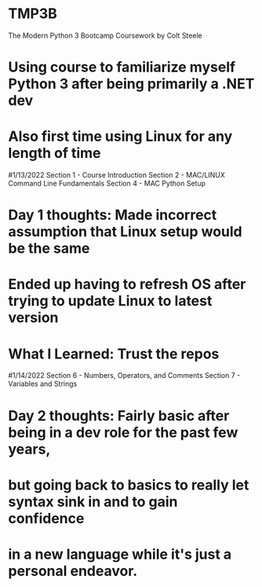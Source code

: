 # TMP3B
The Modern Python 3 Bootcamp Coursework by Colt Steele

# Using course to familiarize myself Python 3 after being primarily a .NET dev
# Also first time using Linux for any length of time

#1/13/2022
Section 1 - Course Introduction
Section 2 - MAC/LINUX Command Line Fundamentals
Section 4 - MAC Python Setup 

# Day 1 thoughts: Made incorrect assumption that Linux setup would be the same
# Ended up having to refresh OS after trying to update Linux to latest version
# What I Learned: Trust the repos

#1/14/2022
Section 6 - Numbers, Operators, and Comments
Section 7 - Variables and Strings

# Day 2 thoughts: Fairly basic after being in a dev role for the past few years,
# but going back to basics to really let syntax sink in and to gain confidence
# in a new language while it's just a personal endeavor.
